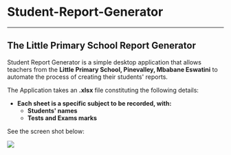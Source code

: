 # Student-Report-Generator
---
## The Little Primary School Report Generator

Student Report Generator is a simple desktop application that allows teachers from the __Little Primary School, Pinevalley, Mbabane Eswatini__ to automate the process of creating their students' reports.

The Application takes an __.xlsx__ file constituting the following details:
 * __Each sheet is a specific subject to be recorded, with:__
    * __Students' names__
    * __Tests and Exams marks__

See the screen shot below:

![](../output_images/input_file.png)


